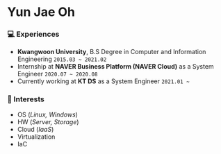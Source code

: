 

# Yun Jae Oh
### :computer: Experiences 
- **Kwangwoon University**, B.S Degree in Computer and Information Engineering ```2015.03 ~ 2021.02```
- Internship at **NAVER Business Platform (NAVER Cloud)** as a System Engineer ```2020.07 ~ 2020.08```
- Currently working at **KT DS** as a System Engineer ```2021.01 ~ ```

### :book: Interests
- OS (*Linux, Windows*)
- HW (*Server, Storage*)
- Cloud (*IaaS*)
- Virtualization
- IaC
